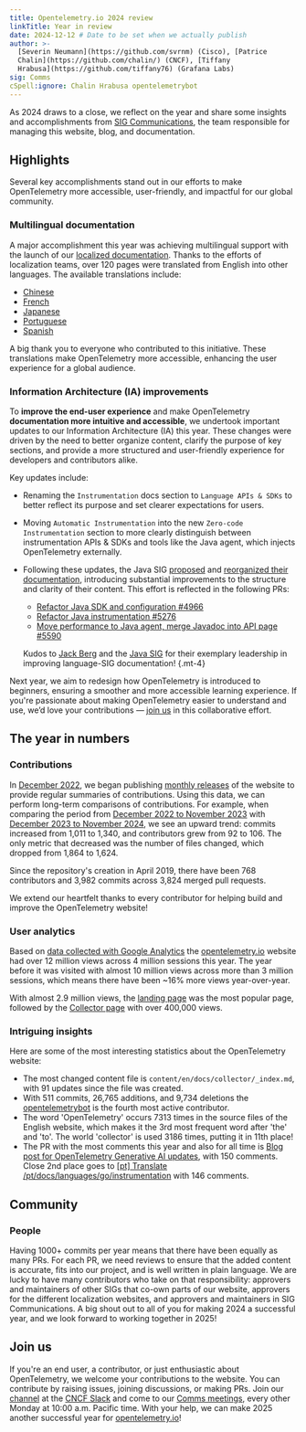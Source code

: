```yaml
---
title: Opentelemetry.io 2024 review
linkTitle: Year in review
date: 2024-12-12 # Date to be set when we actually publish
author: >-
  [Severin Neumann](https://github.com/svrnm) (Cisco), [Patrice
  Chalin](https://github.com/chalin/) (CNCF), [Tiffany
  Hrabusa](https://github.com/tiffany76) (Grafana Labs)
sig: Comms
cSpell:ignore: Chalin Hrabusa opentelemetrybot
---
```


As 2024 draws to a close, we reflect on the year and share some insights and
accomplishments from [SIG Communications][Comms meetings], the team responsible
for managing this website, blog, and documentation.

## Highlights

Several key accomplishments stand out in our efforts to make OpenTelemetry more
accessible, user-friendly, and impactful for our global community.

### Multilingual documentation

A major accomplishment this year was achieving multilingual support with the
launch of our [localized documentation](/blog/2024/docs-localized/). Thanks to
the efforts of localization teams, over 120 pages were translated from English
into other languages. The available translations include:

- [Chinese](/zh)
- [French](/fr)
- [Japanese](/ja)
- [Portuguese](/pt)
- [Spanish](/es)

A big thank you to everyone who contributed to this initiative. These
translations make OpenTelemetry more accessible, enhancing the user experience
for a global audience.

### Information Architecture (IA) improvements

To **improve the end-user experience** and make OpenTelemetry **documentation
more intuitive and accessible**, we undertook important updates to our
Information Architecture (IA) this year. These changes were driven by the need
to better organize content, clarify the purpose of key sections, and provide a
more structured and user-friendly experience for developers and contributors
alike.

Key updates include:

- Renaming the `Instrumentation` docs section to `Language APIs & SDKs` to
  better reflect its purpose and set clearer expectations for users.
- Moving `Automatic Instrumentation` into the new `Zero-code Instrumentation`
  section to more clearly distinguish between instrumentation APIs & SDKs and
  tools like the Java agent, which injects OpenTelemetry externally.
- Following these updates, the Java SIG [proposed] and [reorganized their
  documentation][java-reorg], introducing substantial improvements to the
  structure and clarity of their content. This effort is reflected in the
  following PRs:

  - [Refactor Java SDK and configuration #4966][#4966]
  - [Refactor Java instrumentation #5276][#5276]
  - [Move performance to Java agent, merge Javadoc into API page #5590][#5590]

  <!-- prettier-ignore -->
  Kudos to [Jack Berg] and the [Java SIG] for their exemplary leadership in
  improving language-SIG documentation!
  {.mt-4}

Next year, we aim to redesign how OpenTelemetry is introduced to beginners,
ensuring a smoother and more accessible learning experience. If you're
passionate about making OpenTelemetry easier to understand and use, we’d love
your contributions &mdash; [join us][#2427] in this collaborative effort.

[#2427]: https://github.com/open-telemetry/community/pull/2427
[#4966]: https://github.com/open-telemetry/opentelemetry.io/pull/4966
[#5276]: https://github.com/open-telemetry/opentelemetry.io/pull/5276
[#5590]: https://github.com/open-telemetry/opentelemetry.io/pull/5590
[Jack Berg]: https://github.com/jack-berg
[Java SIG]:
  https://docs.google.com/document/d/1D7ZD93LxSWexHeztHohRp5yeoTzsi9Dj1HRm7Tad-hM
[proposed]: https://github.com/open-telemetry/opentelemetry.io/discussions/4853
[java-reorg]:
  https://github.com/open-telemetry/opentelemetry.io/pulls?q=is%3Apr+java+is%3Aclosed+label%3Asig%3Ajava+merged%3A2024-01-01..2024-12-31+author%3Ajack-berg

## The year in numbers

### Contributions

In [December 2022], we began publishing [monthly releases] of the website to
provide regular summaries of contributions. Using this data, we can perform
long-term comparisons of contributions. For example, when comparing the period
from [December 2022 to November 2023] with [December 2023 to November 2024], we
see an upward trend: commits increased from 1,011 to 1,340, and contributors
grew from 92 to 106. The only metric that decreased was the number of files
changed, which dropped from 1,864 to 1,624.

Since the repository's creation in April 2019, there have been 768 contributors
and 3,982 commits across 3,824 merged pull requests.

We extend our heartfelt thanks to every contributor for helping build and
improve the OpenTelemetry website!

[December 2022]:
  https://github.com/open-telemetry/opentelemetry.io/releases/tag/2022.12
[December 2022 to November 2023]:
  https://github.com/open-telemetry/opentelemetry.io/compare/2022.12...2023.11
[December 2023 to November 2024]:
  https://github.com/open-telemetry/opentelemetry.io/compare/2023.12...2024.11
[monthly releases]: https://github.com/open-telemetry/opentelemetry.io/releases

### User analytics

Based on
[data collected with Google Analytics](https://lookerstudio.google.com/s/tSTKxK1ECeU)
the [opentelemetry.io](/) website had over 12 million views across 4 million
sessions this year. The year before it was visited with almost 10 million views
across more than 3 million sessions, which means there have been ~16% more views
year-over-year.

With almost 2.9 million views, the [landing page](/) was the most popular page,
followed by the [Collector page](/docs/collector) with over 400,000 views.

### Intriguing insights

Here are some of the most interesting statistics about the OpenTelemetry
website:

- The most changed content file is `content/en/docs/collector/_index.md`, with
  91 updates since the file was created.
- With 511 commits, 26,765 additions, and 9,734 deletions the
  [opentelemetrybot](https://github.com/opentelemetrybot) is the fourth most
  active contributor.
- The word 'OpenTelemetry' occurs 7313 times in the source files of the English
  website, which makes it the 3rd most frequent word after 'the' and 'to'. The
  world 'collector' is used 3186 times, putting it in 11th place!
- The PR with the most comments this year and also for all time is
  [Blog post for OpenTelemetry Generative AI updates](https://github.com/open-telemetry/opentelemetry.io/pull/5575),
  with 150 comments. Close 2nd place goes to
  [[pt] Translate /pt/docs/languages/go/instrumentation](https://github.com/open-telemetry/opentelemetry.io/pull/5380)
  with 146 comments.

## Community

### People

Having 1000+ commits per year means that there have been equally as many PRs.
For each PR, we need reviews to ensure that the added content is accurate, fits
into our project, and is well written in plain language. We are lucky to have
many contributors who take on that responsibility: approvers and maintainers of
other SIGs that co-own parts of our website, approvers for the different
localization websites, and approvers and maintainers in SIG Communications. A
big shout out to all of you for making 2024 a successful year, and we look
forward to working together in 2025!

## Join us

If you're an end user, a contributor, or just enthusiastic about OpenTelemetry,
we welcome your contributions to the website. You can contribute by raising
issues, joining discussions, or making PRs. Join our
[channel](https://cloud-native.slack.com/archives/C02UN96HZH6) at the
[CNCF Slack](https://slack.cncf.io/) and come to our [Comms meetings], every
other Monday at 10:00 a.m. Pacific time. With your help, we can make 2025
another successful year for [opentelemetry.io](https://opentelemetry.io/)!

[Comms meetings]:
  https://docs.google.com/document/d/1wW0jLldwXN8Nptq2xmgETGbGn9eWP8fitvD5njM-xZY
